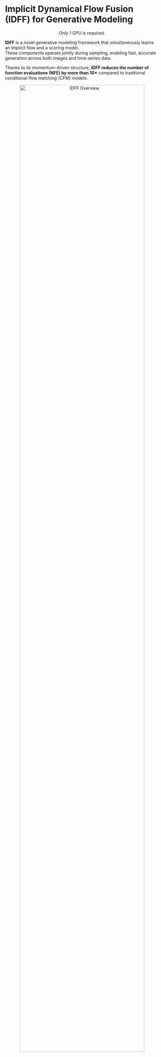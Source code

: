 
# Implicit Dynamical Flow Fusion (IDFF) for Generative Modeling

<p align="center">
<em> Only 1 GPU is required. </em>
</p>

**IDFF** is a novel generative modeling framework that simultaneously learns an implicit flow and a scoring model.  
These components operate jointly during sampling, enabling fast, accurate generation across both images and time-series data.

Thanks to its momentum-driven structure, **IDFF reduces the number of function evaluations (NFE) by more than 10×** compared to traditional conditional flow matching (CFM) models.

<p align="center">
<img src="assets/Figure_1.png" alt="IDFF Overview" width="90%"/>
</p>

